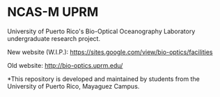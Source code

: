 # NCAS-M UPRM

University of Puerto Rico's Bio-Optical Oceanography Laboratory undergraduate research project.

New website (W.I.P.): https://sites.google.com/view/bio-optics/facilities

Old website: http://bio-optics.uprm.edu/

*This repository is developed and maintained by students from the University of Puerto Rico, Mayaguez Campus.
